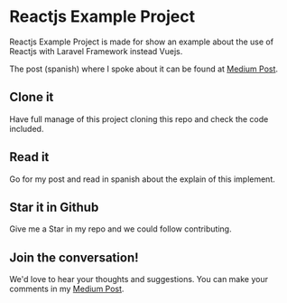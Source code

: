 # Reactjs Example Project

Reactjs Example Project is made for show an example about the use of Reactjs with Laravel Framework instead Vuejs.

The post (spanish) where I spoke about it can be found at <a href="https://medium.com/@JManzoSistemas/c%C3%B3mo-usar-reactjs-con-laravel-5-4-1bfb0c1cfeae">Medium Post</a>.

## Clone it
Have full manage of this project cloning this repo and check the code included.

## Read it
Go for my post and read in spanish about the explain of this implement.

## Star it in Github
Give me a Star in my repo and we could follow contributing.

## Join the conversation!
We'd love to hear your thoughts and suggestions. You can make your comments in my <a href="https://medium.com/@JManzoSistemas/c%C3%B3mo-usar-reactjs-con-laravel-5-4-1bfb0c1cfeae">Medium Post</a>.